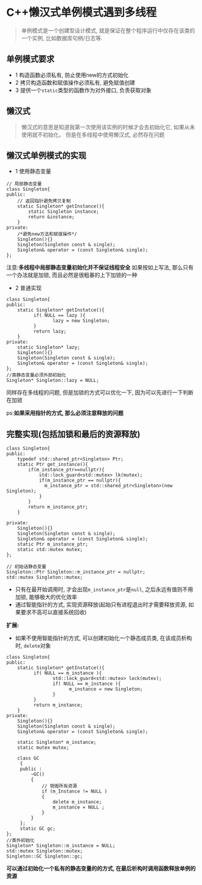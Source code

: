 # C++懒汉式单例模式遇到多线程
> 单例模式是一个创建型设计模式, 就是保证在整个程序运行中仅存在该类的一个实例, 比如数据库句柄/日志等.

## 单例模式要求
* 1 构造函数必须私有, 防止使用new的方式初始化
* 2 拷贝构造函数和赋值操作必须私有, 避免赋值创建
* 3 提供一个`static`类型的函数作为对外接口, 负责获取对象

## 懒汉式
> 懒汉式的意思是知道我第一次使用该实例的时候才会去初始化它, 如果从未使用就不初始化。
> 但是在多线程中使用懒汉式, 必然存在问题

## 懒汉式单例模式的实现
* 1 使用静态变量
```
// 局部静态变量
class Singleton{
public:
	// 返回指针避免拷贝复制
	static Singleton* getInstance(){
		static Singleton instance;
		return &instance;
	}
private:
	/*避免new方法和赋值操作*/
	Singleton(){}
	Singleton(Singleton const & single);
	Singleton& operator = (const Singleton& single);
};
```
注意:**多线程中局部静态变量初始化并不保证线程安全**
如果按如上写法, 那么只有一个办法就是加锁, 而且必然是很粗暴的上下加锁的一种

* 2 普通实现
```
class Singleton{
public:
	static Singleton* getInstatce(){
	      if( NULL == lazy ){
	             lazy = new Singleton;
	      }
	      return lazy;
	}
private:
	static Singleton* lazy;
	Singleton(){}
	Singleton(Singleton const & single);
	Singleton& operator = (const Singleton& single);
};
//类静态变量必须外部初始化
Singleton* Singleton::lazy = NULL;
```
同样存在多线程的问题, 但是加锁的方式可以优化一下, 因为可以先进行一下判断在加锁

ps:**如果采用指针的方式, 那么必须注意释放的问题**




## 完整实现(包括加锁和最后的资源释放)
```
class Singleton{
public:
    typedef std::shared_ptr<Singleton> Ptr;
    static Ptr get_instance(){
        if(m_instance_ptr==nullptr){
            std::lock_guard<std::mutex> lk(mutex);
            if(m_instance_ptr == nullptr){
              m_instance_ptr = std::shared_ptr<Singleton>(new Singleton);
            }
        }
        return m_instance_ptr;
    }

private:
	Singleton(){}
	Singleton(Singleton const & single);
	Singleton& operator = (const Singleton& single);
	static Ptr m_instance_ptr;
	static std::mutex mutex;
};

// 初始话静态变量
Singleton::Ptr Singleton::m_instance_ptr = nullptr;
std::mutex Singleton::mutex;
```
* 只有在最开始调用时, 才会出现`m_instance_ptr`是`null`, 之后永远有值则不用加锁, 能够极大的优化效率
* 通过智能指针的方式, 实现资源释放(起始只有进程退出时才需要释放资源, 如果要求不高可以直接系统回收)

**扩展:**
* 如果不使用智能指针的方式, 可以创建初始化一个静态成员类, 在该成员析构时,	`delete`对象
```
class Singleton{
public:
	static Singleton* getInstatce(){
	      if( NULL == m_instance ){
	             std::lock_guard<std::mutex> lock(mutex);
	             if( NULL == m_instance ){
	                   m_instance = new Singleton;
	             }
	      }
	      return m_instance;
	}
private:
	Singleton(){}
	Singleton(Singleton const & single);
	Singleton& operator = (const Singleton& single);

	static Singleton* m_instance;
	static mutex mutex;

	class GC
     {
     public :
         ~GC()
         {
             // 销毁所有资源
             if (m_Instance != NULL )
             {
                 delete m_instance;
                 m_instance = NULL ;
             }
         }
     };
     static GC gc;
};
//类外初始化
Singleton* Singleton::m_instance = NULL;
std::mutex Singleton::mutex;
Singleton::GC Singleton::gc;
```

**可以通过初始化一个私有的静态变量的的方式, 在最后析构时调用函数释放单例的资源**





